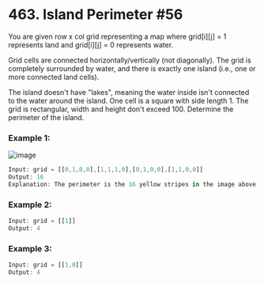 # 463. Island Perimeter #56


You are given row x col grid representing a map where grid[i][j] = 1 represents land and grid[i][j] = 0 represents water.

Grid cells are connected horizontally/vertically (not diagonally). The grid is completely surrounded by water, and there is exactly one island (i.e., one or more connected land cells).

The island doesn't have "lakes", meaning the water inside isn't connected to the water around the island. One cell is a square with side length 1. The grid is rectangular, width and height don't exceed 100. Determine the perimeter of the island.

### Example 1:
![image](https://github.com/Rebase-Developer-Community/coding-challenges/assets/34570078/f137cfe6-2751-4c83-b5a4-6ff30e0d0ed5)

``` js
Input: grid = [[0,1,0,0],[1,1,1,0],[0,1,0,0],[1,1,0,0]]
Output: 16
Explanation: The perimeter is the 16 yellow stripes in the image above.
```

### Example 2:
``` js
Input: grid = [[1]]
Output: 4
```

### Example 3:
``` js
Input: grid = [[1,0]]
Output: 4
```

